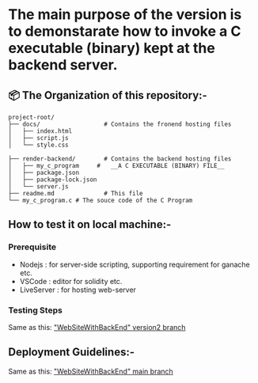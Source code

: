 # The main purpose of the version is to demonstarate how to invoke a C executable (binary) kept at the backend server.

## 📦 The Organization of this repository:-

```
project-root/
├── docs/                  # Contains the fronend hosting files
│   ├── index.html
│   ├── script.js
│   └── style.css

├── render-backend/        # Contains the backend hosting files
│   ├── my_c_program     #   __A C EXECUTABLE (BINARY) FILE__
│   ├── package.json
│   ├── package-lock.json
│   └── server.js
├── readme.md              # This file
└── my_c_program.c # The souce code of the C Program

```

## How to test it on local machine:-
### Prerequisite 
- Nodejs : for server-side scripting, supporting requirement for ganache etc.
- VSCode : editor for solidity etc.
- LiveServer : for hosting web-server

### Testing Steps
Same as this: [
"WebSiteWithBackEnd"
 version2 branch](https://github.com/SMaityCodes/WebSiteWithBackEnd/tree/Veriosn2)

## Deployment Guidelines:-

Same as this: ["WebSiteWithBackEnd" main branch](https://github.com/SMaityCodes/WebSiteWithBackEnd.git)
